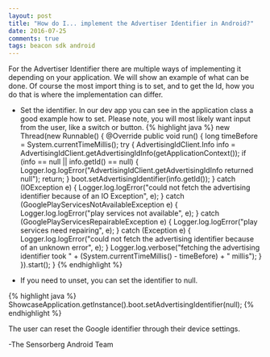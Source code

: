 ```yaml
---
layout: post
title: "How do I... implement the Advertiser Identifier in Android?"
date: 2016-07-25
comments: true
tags: beacon sdk android
---
```

For the Advertiser Identifier there are multiple ways of implementing it depending on your application. We
will show an example of what can be done. Of course the most import thing is to set, and to get the Id, how 
you do that is where the implementation can differ.


- Set the identifier. In our dev app you can see in the application class a good example how to set. Please note,
you will most likely want input from the user, like a switch or button.
{% highlight java %}
new Thread(new Runnable() {
               @Override
               public void run() {
                   long timeBefore = System.currentTimeMillis();
                   try {
                       AdvertisingIdClient.Info info = AdvertisingIdClient.getAdvertisingIdInfo(getApplicationContext());
                       if (info == null || info.getId() == null) {
                           Logger.log.logError("AdvertisingIdClient.getAdvertisingIdInfo returned null");
                           return;
                       }
                       boot.setAdvertisingIdentifier(info.getId());
                   } catch (IOException e) {
                       Logger.log.logError("could not fetch the advertising identifier because of an IO Exception", e);
                   } catch (GooglePlayServicesNotAvailableException e) {
                       Logger.log.logError("play services not available", e);
                   } catch (GooglePlayServicesRepairableException e) {
                       Logger.log.logError("play services need repairing", e);
                   } catch (Exception e) {
                       Logger.log.logError("could not fetch the advertising identifier because of an unknown error", e);
                   }
                   Logger.log.verbose("fetching the advertising identifier took " + (System.currentTimeMillis() - timeBefore) + " millis");
               }
           }).start();
       }
{% endhighlight %}

- If you need to unset, you can set the identifier to null. 

{% highlight java %}
ShowcaseApplication.getInstance().boot.setAdvertisingIdentifier(null);
{% endhighlight %}

The user can reset the Google identifier through their device settings.

-The Sensorberg Android Team
